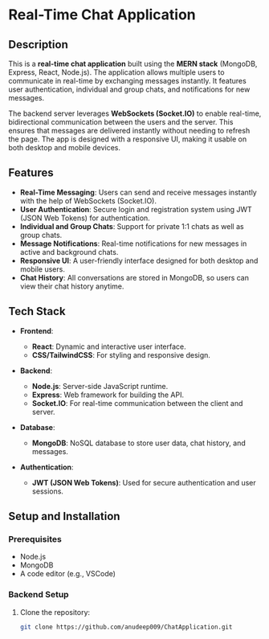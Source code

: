 # Real-Time Chat Application

## Description
This is a **real-time chat application** built using the **MERN stack** (MongoDB, Express, React, Node.js). The application allows multiple users to communicate in real-time by exchanging messages instantly. It features user authentication, individual and group chats, and notifications for new messages.

The backend server leverages **WebSockets (Socket.IO)** to enable real-time, bidirectional communication between the users and the server. This ensures that messages are delivered instantly without needing to refresh the page. The app is designed with a responsive UI, making it usable on both desktop and mobile devices.

## Features
- **Real-Time Messaging**: Users can send and receive messages instantly with the help of WebSockets (Socket.IO).
- **User Authentication**: Secure login and registration system using JWT (JSON Web Tokens) for authentication.
- **Individual and Group Chats**: Support for private 1:1 chats as well as group chats.
- **Message Notifications**: Real-time notifications for new messages in active and background chats.
- **Responsive UI**: A user-friendly interface designed for both desktop and mobile users.
- **Chat History**: All conversations are stored in MongoDB, so users can view their chat history anytime.

## Tech Stack
- **Frontend**: 
  - **React**: Dynamic and interactive user interface.
  - **CSS/TailwindCSS**: For styling and responsive design.
  
- **Backend**: 
  - **Node.js**: Server-side JavaScript runtime.
  - **Express**: Web framework for building the API.
  - **Socket.IO**: For real-time communication between the client and server.

- **Database**: 
  - **MongoDB**: NoSQL database to store user data, chat history, and messages.

- **Authentication**: 
  - **JWT (JSON Web Tokens)**: Used for secure authentication and user sessions.

## Setup and Installation

### Prerequisites
- Node.js
- MongoDB
- A code editor (e.g., VSCode)

### Backend Setup
1. Clone the repository:
   ```bash
   git clone https://github.com/anudeep009/ChatApplication.git
